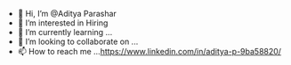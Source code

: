 - 👋 Hi, I’m @Aditya Parashar
- 👀 I’m interested in Hiring
- 🌱 I’m currently learning ...
- 💞️ I’m looking to collaborate on ...
- 📫 How to reach me ...https://www.linkedin.com/in/aditya-p-9ba58820/

<!---
aditya5922137/aditya5922137 is a ✨ special ✨ repository because its `README.md` (this file) appears on your GitHub profile.
You can click the Preview link to take a look at your changes.
--->
